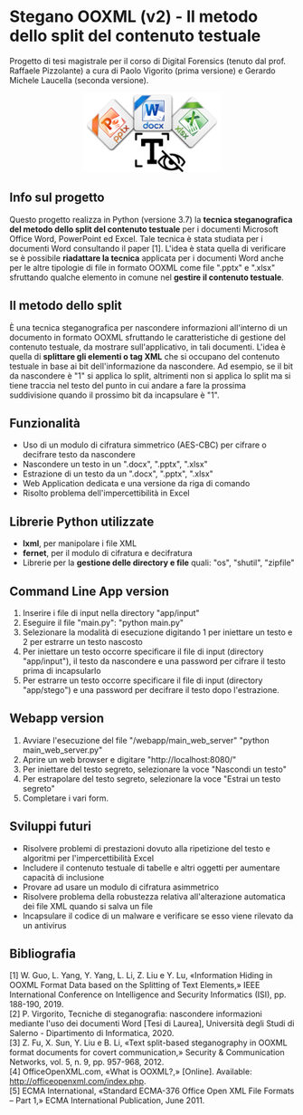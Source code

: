 # Stegano OOXML (v2) - Il metodo dello split del contenuto testuale
Progetto di tesi magistrale per il corso di Digital Forensics (tenuto dal prof. Raffaele Pizzolante) a cura di Paolo Vigorito (prima versione) e Gerardo Michele Laucella (seconda versione). 

<p align="center" width="100%">
  <img src="./webapp/frontend/image/HideAText.png" height="140" />
</p>

## Info sul progetto
Questo progetto realizza in Python (versione 3.7) la <b>tecnica steganografica del metodo dello split del contenuto testuale</b> per i documenti Microsoft Office Word, PowerPoint ed Excel. Tale tecnica è stata studiata per i documenti Word consultando il paper [1]. L'idea è stata quella di verificare se è possibile <b>riadattare la tecnica</b> applicata per i documenti Word anche per le altre tipologie di file in formato OOXML come file ".pptx" e ".xlsx" sfruttando qualche elemento in comune nel <b>gestire il contenuto testuale</b>.

## Il metodo dello split
È una tecnica steganografica per nascondere informazioni all'interno di un documento in formato OOXML sfruttando le caratteristiche di gestione del contenuto testuale, da mostrare sull'applicativo, in tali documenti. L'idea è quella di <b>splittare gli elementi o tag XML</b> che si occupano del contenuto testuale in base ai bit dell'informazione da nascondere. Ad esempio, se il bit da nascondere è "1" si applica lo split, altrimenti non si applica lo split ma si tiene traccia nel testo del punto in cui andare a fare la prossima suddivisione quando il prossimo bit da incapsulare è "1".

## Funzionalità
  - Uso di un modulo di cifratura simmetrico (AES-CBC) per cifrare o decifrare testo da nascondere
  - Nascondere un testo in un ".docx", ".pptx", ".xlsx"
  - Estrazione di un testo da un ".docx", ".pptx", ".xlsx"
  - Web Application dedicata e una versione da riga di comando
  - Risolto problema dell'impercettibilità in Excel

## Librerie Python utilizzate
  - <b>lxml</b>, per manipolare i file XML
  - <b>fernet</b>, per il modulo di cifratura e decifratura
  - Librerie per la <b>gestione delle directory e file</b> quali: "os", "shutil", "zipfile"  

## Command Line App version
1) Inserire i file di input nella directory "app/input"
2) Eseguire il file "main.py":
                                    "python main.py"
3) Selezionare la modalità di esecuzione digitando 1 per iniettare un testo e 2 per estrarre un testo nascosto
4) Per iniettare un testo occorre specificare il file di input (directory "app/input"), il testo da nascondere e una password per cifrare il testo prima di incapsularlo
5) Per estrarre un testo occorre specificare il file di input (directory "app/stego") e una password per decifrare il testo dopo l'estrazione.

## Webapp version
1) Avviare l'esecuzione del file "/webapp/main_web_server" 
                                    "python main_web_server.py"
2) Aprire un web browser e digitare "http://localhost:8080/"
3) Per iniettare del testo segreto, selezionare la voce "Nascondi un testo"
4) Per estrapolare del testo segreto, selezionare la voce "Estrai un testo segreto"
5) Completare i vari form.

## Sviluppi futuri
  - Risolvere problemi di prestazioni dovuto alla ripetizione del testo e algoritmi per l'impercettibilità Excel
  - Includere il contenuto testuale di tabelle e altri oggetti per aumentare capacità di inclusione
  - Provare ad usare un modulo di cifratura asimmetrico 
  - Risolvere problema della robustezza relativa all'alterazione automatica dei file XML quando si salva un file
  - Incapsulare il codice di un malware e verificare se esso viene rilevato da un antivirus

## Bibliografia
  [1] W. Guo, L. Yang, Y. Yang, L. Li, Z. Liu e Y. Lu, «Information Hiding in OOXML Format Data based on the Splitting of Text Elements,» IEEE International Conference on Intelligence and Security Informatics (ISI), pp. 188-190, 2019. <br>
  [2] P. Virgorito, Tecniche di steganografia: nascondere informazioni mediante l'uso dei documenti Word [Tesi di Laurea], Università degli Studi di Salerno - Dipartimento di Informatica, 2020. <br>
  [3] Z. Fu, X. Sun, Y. Liu e B. Li, «Text split-based steganography in OOXML format documents for covert communication,» Security & Communication Networks, vol. 5, n. 9, pp. 957-968, 2012. <br>
  [4] OfficeOpenXML.com, «What is OOXML?,» [Online]. Available: http://officeopenxml.com/index.php. <br>
  [5] ECMA International, «Standard ECMA-376 Office Open XML File Formats – Part 1,» ECMA International Publication, June 2011. 
